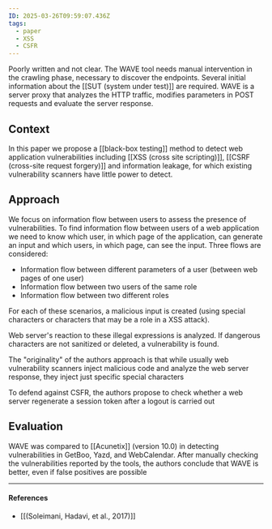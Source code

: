 ```yaml
---
ID: 2025-03-26T09:59:07.436Z
tags:
  - paper
  - XSS
  - CSFR
---
```

Poorly written and not clear. The WAVE tool needs manual intervention in the crawling phase, necessary to discover the endpoints. Several initial information about the [[SUT (system under test)]] are required. WAVE is a server proxy that analyzes the HTTP traffic, modifies parameters in POST requests and evaluate the server response.
## Context

In this paper we propose a [[black-box testing]] method to detect web application vulnerabilities including [[XSS (cross site scripting)]], [[CSRF (cross-site request forgery)]] and information leakage, for which existing vulnerability scanners have little power to detect.

## Approach

We focus on information flow between users to assess the presence of vulnerabilities. To find information flow between users of a web application we need to know which user, in which page of the application, can generate an input and which users, in which page, can see the input. Three flows are considered:
- Information flow between different parameters of a user (between web pages of one user)
- Information flow between two users of the same role
- Information flow between two different roles

For each of these scenarios, a malicious input is created (using special characters or characters that may be a role in a XSS attack). 

Web server's reaction to these illegal expressions is analyzed. If dangerous characters are not sanitized or deleted, a vulnerability is found.

The "originality" of the authors approach is that while usually web vulnerability scanners inject malicious code and analyze the web server response, they inject just specific special characters 

To defend against CSFR, the authors propose to check whether a web server regenerate a session token after a logout is carried out

## Evaluation

WAVE was compared to [[Acunetix]] (version 10.0) in detecting vulnerabilities in  GetBoo, Yazd, and WebCalendar. After manually checking the vulnerabilities reported by the tools, the authors conclude that WAVE is better, even if false positives are possible

---
#### References
- [[(Soleimani, Hadavi, et al., 2017)]]

